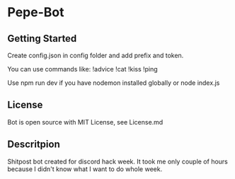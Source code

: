 # Pepe-Bot

## Getting Started

Create config.json in config folder and add prefix and token.

You can use commands like:
!advice
!cat
!kiss
!ping

Use npm run dev if you have nodemon installed globally or node index.js 
## License

Bot is open source with MIT License, see License.md

## Descritpion 

Shitpost bot created for discord hack week. It took me only couple of hours because I didn't know what I want to do whole week.
